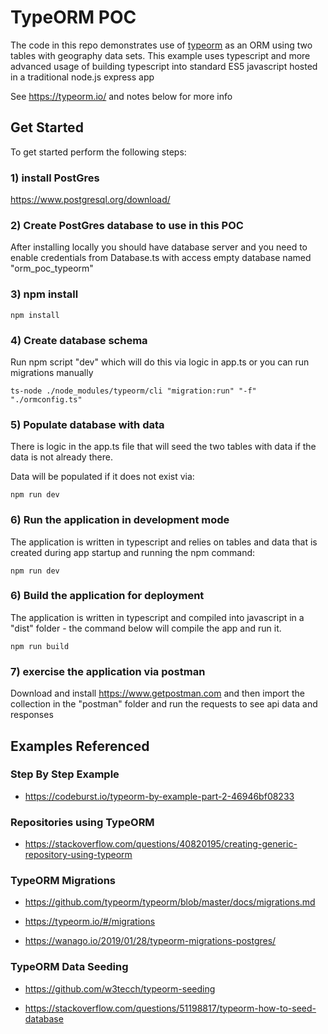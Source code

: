 # TypeORM POC

The code in this repo demonstrates use of [typeorm](https://typeorm.io/) as an ORM using two tables with geography data sets. This example uses typescript and more advanced usage of building typescript into standard ES5 javascript hosted in a traditional node.js express app

See https://typeorm.io/ and notes below for more info

## Get Started

To get started perform the following steps:

### 1) install PostGres 

https://www.postgresql.org/download/

### 2) Create PostGres database to use in this POC

After installing locally you should have database server and you need to enable credentials from Database.ts with access empty database named "orm_poc_typeorm"

### 3) npm install

```npm install```

### 4) Create database schema 

Run npm script "dev" which will do this via logic in app.ts or you can run migrations manually

 ```ts-node ./node_modules/typeorm/cli "migration:run" "-f" "./ormconfig.ts"```

### 5) Populate database with data 

There is logic in the app.ts file that will seed the two tables with data if the data is not already there.

Data will be populated if it does not exist via:

```npm run dev```

### 6) Run the application in development mode

The application is written in typescript and relies on tables and data that is created during app startup and running the npm command:

```npm run dev```

### 6) Build the application for deployment

The application is written in typescript and compiled into javascript in a "dist" folder - the command below will compile the app and run it.

```npm run build```

### 7) exercise the application via postman

Download and install https://www.getpostman.com and then import the collection in the "postman" folder and run the requests to see api data and responses

## Examples Referenced

### Step By Step Example

- https://codeburst.io/typeorm-by-example-part-2-46946bf08233

### Repositories using TypeORM

- https://stackoverflow.com/questions/40820195/creating-generic-repository-using-typeorm

### TypeORM Migrations

- https://github.com/typeorm/typeorm/blob/master/docs/migrations.md

- https://typeorm.io/#/migrations

- https://wanago.io/2019/01/28/typeorm-migrations-postgres/

### TypeORM Data Seeding

- https://github.com/w3tecch/typeorm-seeding

- https://stackoverflow.com/questions/51198817/typeorm-how-to-seed-database
